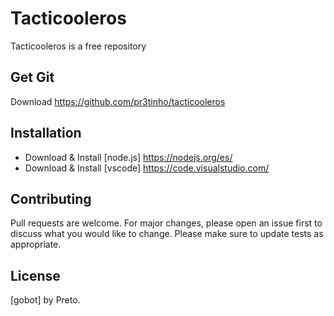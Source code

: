# Tacticooleros

Tacticooleros is a free repository

## Get Git

Download https://github.com/pr3tinho/tacticooleros

## Installation

 - Download & Install [node.js] https://nodejs.org/es/
 - Download & Install [vscode] https://code.visualstudio.com/

## Contributing
Pull requests are welcome. For major changes, please open an issue first to discuss what you would like to change.
Please make sure to update tests as appropriate.

## License
[gobot] by Preto. 
